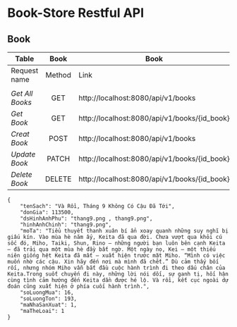 # Book-Store Restful API

## Book

| Table           |  Book  | Book                                         |
| --------------- | :----: | -------------------------------------------- |
| Request name    | Method | Link                                         |
|                 |        |                                              |
| _Get All Books_ |  GET   | http://localhost:8080/api/v1/books           |
| _Get Book_      |  GET   | http://localhost:8080/api/v1/books/{id_book} |
| _Creat Book_    |  POST  | http://localhost:8080/api/v1/books           |
| _Update Book_   | PATCH  | http://localhost:8080/api/v1/books/{id_book} |
| _Delete Book_   | DELETE | http://localhost:8080/api/v1/books/{id_book} |

```
{
    "tenSach": "Và Rồi, Tháng 9 Không Có Cậu Đã Tới",
    "donGia": 113500,
    "dsHinhAnhPhu": "thang9.png , thang9.png",
    "hinhAnhChinh": "thang9.png",
    "moTa": "Tiểu thuyết thanh xuân bí ẩn xoay quanh những suy nghĩ bị giấu kín. Vào mùa hè năm ấy, Keita đã qua đời. Chưa vượt qua khỏi cú sốc đó, Miho, Taiki, Shun, Rino – những người bạn luôn bên cạnh Keita – đã trải qua một mùa hè đầy bất ngờ. Một ngày nọ, Kei – một thiếu niên giống hệt Keita đã mất – xuất hiện trước mặt Miho. “Mình có việc muốn nhờ các cậu. Xin hãy đến nơi mà mình đã chết.” Dù cảm thấy bối rối, nhưng nhóm Miho vẫn bắt đầu cuộc hành trình đi theo dấu chân của Keita.Trong suốt chuyến đi này, những lời nói dối, sự ganh tị, hối hận cùng tình cảm hướng đến Keita dần được hé lộ. Và rồi, kết cục ngoài dự đoán cũng xuất hiện ở phía cuối hành trình.",
    "soLuongMua": 16,
    "soLuongTon": 193,
    "maNhaSanXuat": 1,
    "maTheLoai": 1
}
```
